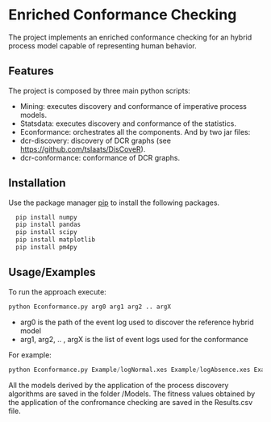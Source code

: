 
# Enriched Conformance Checking

The project implements an enriched conformance checking for an hybrid process model capable of representing human behavior. 



## Features

The project is composed by three main python scripts:
- Mining: executes discovery and conformance of imperative process models.
- Statsdata: executes discovery and conformance of the statistics.
- Econformance: orchestrates all the components.
And by two jar files:
- dcr-discovery: discovery of DCR graphs (see https://github.com/tslaats/DisCoveR). 
- dcr-conformance: conformance of DCR graphs.




## Installation

Use the package manager [pip](https://pip.pypa.io/en/stable/) to install the following packages.

```bash
  pip install numpy
  pip install pandas
  pip install scipy
  pip install matplotlib
  pip install pm4py
```
    
## Usage/Examples

To run the approach execute:

```python
python Econformance.py arg0 arg1 arg2 .. argX
```
- arg0 is the path of the event log used to discover the reference hybrid model
- arg1, arg2, .. , argX is the list of event logs used for the conformance

For example:
```python
python Econformance.py Example/logNormal.xes Example/logAbsence.xes Example/logDelay.xes
```
All the models derived by the application of the process discovery algorithms are saved in the folder /Models.
The fitness values obtained by the application of the confromance checking are saved in the Results.csv file.

